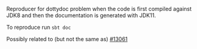Reproducer for dottydoc problem when the code is first compiled against
JDK8 and then the documentation is generated with JDK11.

To reproduce run `sbt doc`

Possibly related to (but not the same as) [#13061](https://github.com/lampepfl/dotty/issues/13061)
